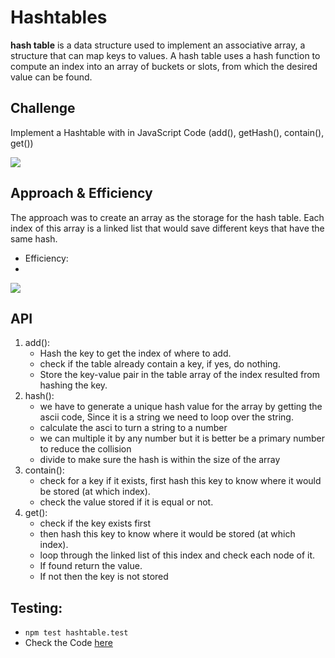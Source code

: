 # Hashtables
**hash table** is a data structure used to implement an associative array, a structure that can map keys to values. A hash table uses a hash function to compute an index into an array of buckets or slots, from which the desired value can be found.


## Challenge
Implement a Hashtable with in JavaScript Code (add(), getHash(), contain(), get())

![](https://cdn-media-1.freecodecamp.org/images/1*3jxEppESh9LLK14YMQ-ocA.png)


## Approach & Efficiency
The approach was to create an array as the storage for the hash table. Each index of this array is a linked list that would save different keys that have the same hash.

* Efficiency:
* 
![](https://miro.medium.com/max/1454/1*CydOlA0wLMriWQR39TOM1w.png)

## API
1. add():
   - Hash the key to get the index of where to add.
   - check if the table already contain a key, if yes, do nothing.
   - Store the key-value pair in the table array of the index resulted from hashing the key.
2. hash():
   - we have to generate a unique hash value for the array by getting the ascii code, Since it is a string we need to loop over the string.
   - calculate the asci to turn a string to a number
   - we can multiple it by any number but it is better be a primary number to reduce the collision 
   - divide to make sure the hash is within the size of the array
3. contain(): 
   - check for a key if it exists, first hash this key to know where it would be stored (at which index).
   - check the value stored if it is equal or not.
4. get():
   - check if the key exists first 
   - then hash this key to know where it would be stored (at which index).
   - loop through the linked list of this index and check each node of it.
   - If found return the value.
   - If not then the key is not stored

## Testing:
- `npm test hashtable.test`
- Check the Code [here](./hashtable.js)